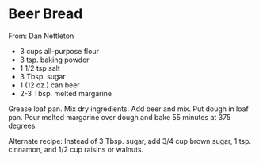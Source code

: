 # Beer Bread
From: Dan Nettleton

* 3 cups all-purpose flour
* 3 tsp. baking powder
* 1 1/2 tsp salt
* 3 Tbsp. sugar
* 1 (12 oz.) can beer
* 2-3 Tbsp. melted margarine

Grease loaf pan.  Mix dry ingredients.  Add beer and mix.  Put dough
in loaf pan.  Pour melted margarine over dough and bake 55 minutes at
375 degrees.

Alternate recipe:  Instead of 3 Tbsp. sugar, add 3/4 cup brown sugar,
1 tsp. cinnamon, and 1/2 cup raisins or walnuts.

